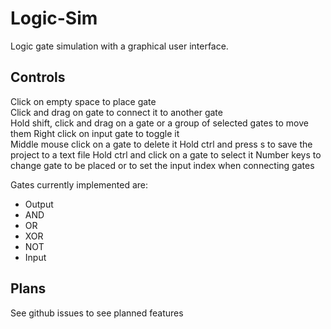 # Logic-Sim
Logic gate simulation with a graphical user interface.
## Controls
Click on empty space to place gate  
Click and drag on gate to connect it to another gate  
Hold shift, click and drag on a gate or a group of selected gates to move them
Right click on input gate to toggle it  
Middle mouse click on a gate to delete it
Hold ctrl and press s to save the project to a text file
Hold ctrl and click on a gate to select it
Number keys to change gate to be placed or to set the input index when connecting gates

Gates currently implemented are:
* Output
* AND
* OR
* XOR
* NOT
* Input

## Plans
See github issues to see planned features
